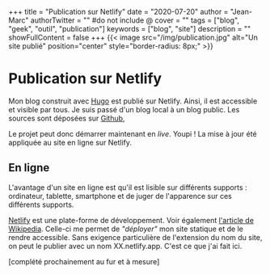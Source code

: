 +++
title = "Publication sur Netlify"
date = "2020-07-20"
author = "Jean-Marc"
authorTwitter = "" #do not include @
cover = ""
tags = ["blog", "geek", "outil", "publication"]
keywords = ["blog", "site"]
description = ""
showFullContent = false
+++
{{< image src="/img/publication.jpg" alt="Un site publié" position="center" style="border-radius: 8px;" >}}

# Publication sur Netlify

Mon blog construit avec [Hugo](https://gohugo.io/) est publié sur Netlify. Ainsi, il est accessible et visible par tous. Je suis passé d'un blog local à un blog public.
Les sources sont déposées sur [Github](https://github.com/jeanmarc-blog/projet-de-blog),

Le projet peut donc démarrer maintenant en *live*. Youpi ! La mise à jour été appliquée au site en ligne sur Netlify.

## En ligne

L'avantage d'un site en ligne est qu'il est lisible sur différents supports : ordinateur, tablette, smartphone et de juger de l'apparence sur ces différents supports.

[Netlify](https://www.netlify.com/) est une plate-forme de développement. Voir également [l'article de Wikipedia](https://fr.wikipedia.org/wiki/Netlify).
Celle-ci me permet de *"déployer"* mon site statique et de le rendre accessible. Sans exigence particulière de l'extension du nom du site, on peut le publier avec un nom XX.netlify.app. C'est ce que j'ai fait ici.


[complété prochainement au fur et à mesure]